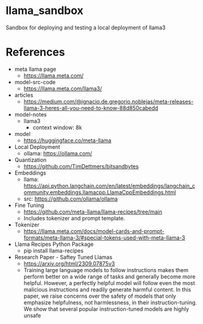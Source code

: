 # llama_sandbox
Sandbox for deploying and testing a local deployment of llama3

# References
- meta llama page
  - https://llama.meta.com/
- model-src-code
  - https://llama.meta.com/llama3/
- articles
  - https://medium.com/@ignacio.de.gregorio.noblejas/meta-releases-llama-3-heres-all-you-need-to-know-88d850cabedd
- model-notes
  - llama3
    - context window: 8k
- model
  - https://huggingface.co/meta-llama
- Local Deployment
    - ollama: https://ollama.com/
- Quantization
    - https://github.com/TimDettmers/bitsandbytes
- Embeddings
  - llama: https://api.python.langchain.com/en/latest/embeddings/langchain_community.embeddings.llamacpp.LlamaCppEmbeddings.html
  - src: https://github.com/ollama/ollama
- Fine Tuning
  - https://github.com/meta-llama/llama-recipes/tree/main
  - Includes tokenizer and prompt template.
- Tokenizer
  - https://llama.meta.com/docs/model-cards-and-prompt-formats/meta-llama-3/#special-tokens-used-with-meta-llama-3
- Llama Recipes Python Package
  - pip install llama-recipes
- Research Paper - Saftey Tuned Llamas
  - https://arxiv.org/html/2309.07875v3
  - Training large language models to follow instructions makes them perform better on a wide range of tasks and generally become more helpful. However, a perfectly helpful model will follow even the most malicious instructions and readily generate harmful content. In this paper, we raise concerns over the safety of models that only emphasize helpfulness, not harmlessness, in their instruction-tuning. We show that several popular instruction-tuned models are highly unsafe